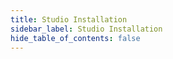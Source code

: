 ```yaml
---
title: Studio Installation
sidebar_label: Studio Installation
hide_table_of_contents: false
---
```


<head>
  <title> Avyana Studio Installation </title>
    <style>{` :root { --doc-item-container-width:60rem; } `}</style>    
</head>

